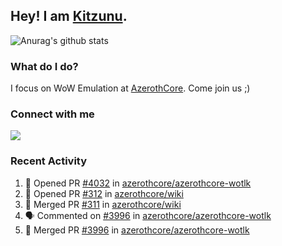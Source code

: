## Hey! I am [Kitzunu](https://Github.com/Kitzunu).

![Anurag's github stats](https://github-readme-stats.kitzunu.vercel.app/api?username=Kitzunu&show_icons=true)

### What do I do?

I focus on WoW Emulation at [AzerothCore](https://Github.com/AzerothCore). Come join us ;)

### Connect with me
[![](https://img.shields.io/badge/AzerothCore%20Discord-Connect%20with%20me!-green)](https://discord.com/invite/gkt4y2x)

### Recent Activity

<!--START_SECTION:activity-->
1. 💪 Opened PR [#4032](https://github.com/azerothcore/azerothcore-wotlk/pull/4032) in [azerothcore/azerothcore-wotlk](https://github.com/azerothcore/azerothcore-wotlk)
2. 💪 Opened PR [#312](https://github.com/azerothcore/wiki/pull/312) in [azerothcore/wiki](https://github.com/azerothcore/wiki)
3. 🎉 Merged PR [#311](https://github.com/azerothcore/wiki/pull/311) in [azerothcore/wiki](https://github.com/azerothcore/wiki)
4. 🗣 Commented on [#3996](https://github.com/azerothcore/azerothcore-wotlk/issues/3996) in [azerothcore/azerothcore-wotlk](https://github.com/azerothcore/azerothcore-wotlk)
5. 🎉 Merged PR [#3996](https://github.com/azerothcore/azerothcore-wotlk/pull/3996) in [azerothcore/azerothcore-wotlk](https://github.com/azerothcore/azerothcore-wotlk)
<!--END_SECTION:activity-->
